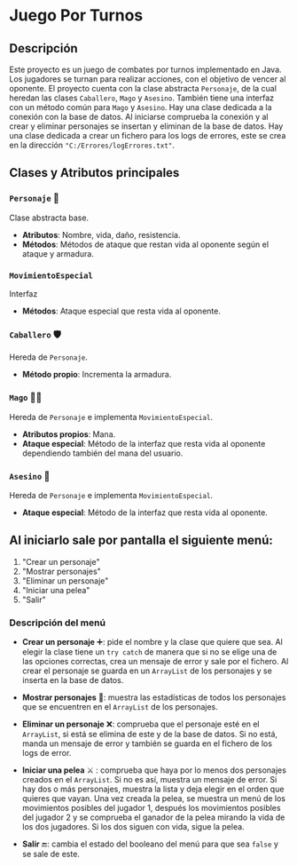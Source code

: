 # Juego Por Turnos

## Descripción
Este proyecto es un juego de combates por turnos implementado en Java. Los jugadores se turnan para realizar acciones, con el objetivo de vencer al oponente. 
El proyecto cuenta con la clase abstracta `Personaje`, de la cual heredan las clases `Caballero`, `Mago` y `Asesino`.
También tiene una interfaz con un método común para `Mago` y `Asesino`.
Hay una clase dedicada a la conexión con la base de datos. Al iniciarse comprueba la conexión y al crear y eliminar personajes se insertan y eliminan de la base de datos.
Hay una clase dedicada a crear un fichero para los logs de errores, este se crea en la dirección `"C:/Errores/logErrores.txt"`.

## Clases y Atributos principales

### `Personaje` 👤
Clase abstracta base.

- **Atributos**: Nombre, vida, daño, resistencia.
- **Métodos**: Métodos de ataque que restan vida al oponente según el ataque y armadura.

### `MovimientoEspecial`
Interfaz

- **Métodos**: Ataque especial que resta vida al oponente.

### `Caballero` 🛡
Hereda de `Personaje`.

- **Método propio**: Incrementa la armadura.

### `Mago` 🧙‍♂️
Hereda de `Personaje` e implementa `MovimientoEspecial`.

- **Atributos propios**: Mana.
- **Ataque especial**: Método de la interfaz que resta vida al oponente dependiendo también del mana del usuario.

### `Asesino` 🔪
Hereda de `Personaje` e implementa `MovimientoEspecial`.

- **Ataque especial**: Método de la interfaz que resta vida al oponente.

## Al iniciarlo sale por pantalla el siguiente menú:
1. "Crear un personaje"
2. "Mostrar personajes"
3. "Eliminar un personaje"
4. "Iniciar una pelea"
5. "Salir"

### Descripción del menú

- **Crear un personaje** ➕: pide el nombre y la clase que quiere que sea. Al elegir la clase tiene un `try catch` de manera que si no se elige una de las opciones correctas, crea un mensaje de error y sale por el fichero. Al crear el personaje se guarda en un `ArrayList` de los personajes y se inserta en la base de datos.

- **Mostrar personajes** 👀: muestra las estadísticas de todos los personajes que se encuentren en el `ArrayList` de los personajes.

- **Eliminar un personaje** ❌: comprueba que el personaje esté en el `ArrayList`, si está se elimina de este y de la base de datos. Si no está, manda un mensaje de error y también se guarda en el fichero de los logs de error.

- **Iniciar una pelea** ⚔ : comprueba que haya por lo menos dos personajes creados en el `ArrayList`. Si no es así, muestra un mensaje de error. Si hay dos o más personajes, muestra la lista y deja elegir en el orden que quieres que vayan. Una vez creada la pelea, se muestra un menú de los movimientos posibles del jugador 1, después los movimientos posibles del jugador 2 y se comprueba el ganador de la pelea mirando la vida de los dos jugadores. Si los dos siguen con vida, sigue la pelea.

- **Salir** 🔚: cambia el estado del booleano del menú para que sea `false` y se sale de este.
